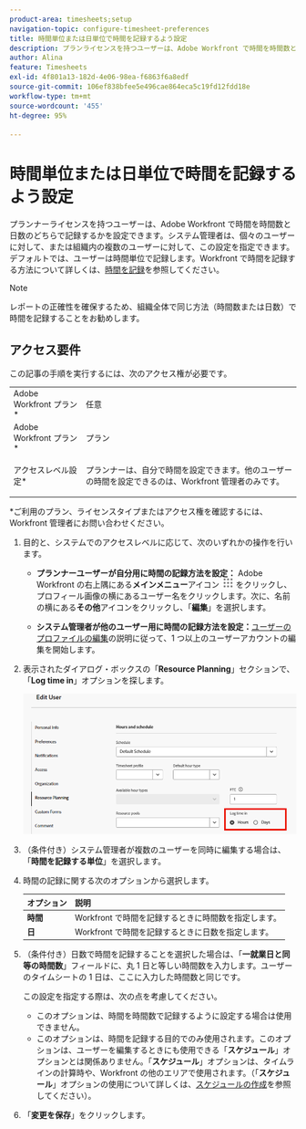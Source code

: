 ```yaml
---
product-area: timesheets;setup
navigation-topic: configure-timesheet-preferences
title: 時間単位または日単位で時間を記録するよう設定
description: プランライセンスを持つユーザーは、Adobe Workfront で時間を時間数と日数のどちらで記録するかを設定できます。システム管理者は、個々のユーザーに対して、または組織内の複数のユーザーに対して、この設定を指定できます。デフォルトでは、ユーザーは時間単位で記録します。
author: Alina
feature: Timesheets
exl-id: 4f801a13-182d-4e06-98ea-f6863f6a8edf
source-git-commit: 106ef838bfee5e496cae864eca5c19fd12fdd18e
workflow-type: tm+mt
source-wordcount: '455'
ht-degree: 95%

---
```


# 時間単位または日単位で時間を記録するよう設定

プランナーライセンスを持つユーザーは、Adobe Workfront で時間を時間数と日数のどちらで記録するかを設定できます。システム管理者は、個々のユーザーに対して、または組織内の複数のユーザーに対して、この設定を指定できます。デフォルトでは、ユーザーは時間単位で記録します。Workfront で時間を記録する方法について詳しくは、[時間を記録](../../timesheets/create-and-manage-timesheets/log-time.md)を参照してください。

>[!NOTE]
>
>レポートの正確性を確保するため、組織全体で同じ方法（時間数または日数）で時間を記録することをお勧めします。

## アクセス要件

この記事の手順を実行するには、次のアクセス権が必要です。

<table style="table-layout:auto"> 
 <col> 
 </col> 
 <col> 
 </col> 
 <tbody> 
  <tr> 
   <td role="rowheader">Adobe Workfront プラン*</td> 
   <td> <p>任意</p> </td> 
  </tr> 
  <tr> 
   <td role="rowheader">Adobe Workfront プラン*</td> 
   <td> <p>プラン </p> </td> 
  </tr> 
  <tr data-mc-conditions=""> 
   <td role="rowheader">アクセスレベル設定*</td> 
   <td> <p>プランナーは、自分で時間を設定できます。他のユーザーの時間を設定できるのは、Workfront 管理者のみです。</p> </td> 
  </tr> 
 </tbody> 
</table>

&#42;ご利用のプラン、ライセンスタイプまたはアクセス権を確認するには、Workfront 管理者にお問い合わせください。

1. 目的と、システムでのアクセスレベルに応じて、次のいずれかの操作を行います。

   * **プランナーユーザーが自分用に時間の記録方法を設定：** Adobe Workfront の右上隅にある&#x200B;**メインメニュー**&#x200B;アイコン ![](assets/main-menu-icon.png) をクリックし、プロフィール画像の横にあるユーザー名をクリックします。次に、名前の横にある&#x200B;**その他**&#x200B;アイコンをクリックし、「**編集**」を選択します。

   * **システム管理者が他のユーザー用に時間の記録方法を設定：**&#x200B;[ユーザーのプロファイルの編集](../../administration-and-setup/add-users/create-and-manage-users/edit-a-users-profile.md)の説明に従って、1 つ以上のユーザーアカウントの編集を開始します。

1. 表示されたダイアログ・ボックスの「**Resource Planning**」セクションで、「**Log time in**」オプションを探します。

   ![ 時間をオプションで記録 ](assets/user-profile-log-time-options.png)

1. （条件付き）システム管理者が複数のユーザーを同時に編集する場合は、「**時間を記録する単位**」を選択します。
1. 時間の記録に関する次のオプションから選択します。

   | オプション | 説明 |
   |---|---|
   | **時間** | Workfront で時間を記録するときに時間数を指定します。 |
   | **日** | Workfront で時間を記録するときに日数を指定します。 |

1. （条件付き）日数で時間を記録することを選択した場合は、「**一就業日と同等の時間数**」フィールドに、丸 1 日と等しい時間数を入力します。ユーザーのタイムシートの 1 日は、ここに入力した時間数と同じです。

   この設定を指定する際は、次の点を考慮してください。

   * このオプションは、時間を時間数で記録するように設定する場合は使用できません。
   * このオプションは、時間を記録する目的でのみ使用されます。このオプションは、ユーザーを編集するときにも使用できる「**スケジュール**」オプションとは関係ありません。「**スケジュール**」オプションは、タイムラインの計算時や、Workfront の他のエリアで使用されます。（「**スケジュール**」オプションの使用について詳しくは、[スケジュールの作成](../../administration-and-setup/set-up-workfront/configure-timesheets-schedules/create-schedules.md)を参照してください）。

1. 「**変更を保存**」をクリックします。
